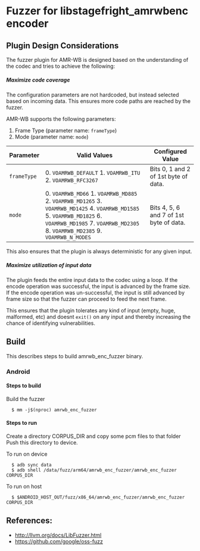 # Fuzzer for libstagefright_amrwbenc encoder

## Plugin Design Considerations
The fuzzer plugin for AMR-WB is designed based on the understanding of the
codec and tries to achieve the following:

##### Maximize code coverage
The configuration parameters are not hardcoded, but instead selected based on
incoming data. This ensures more code paths are reached by the fuzzer.

AMR-WB supports the following parameters:
1. Frame Type (parameter name: `frameType`)
2. Mode (parameter name: `mode`)

| Parameter| Valid Values| Configured Value|
|------------- |-------------| ----- |
| `frameType` | 0. `VOAMRWB_DEFAULT` 1. `VOAMRWB_ITU` 2. `VOAMRWB_RFC3267` | Bits 0, 1 and 2 of 1st byte of data. |
| `mode`   | 0. `VOAMRWB_MD66` 1. `VOAMRWB_MD885` 2. `VOAMRWB_MD1265` 3. `VOAMRWB_MD1425`  4. `VOAMRWB_MD1585 ` 5. `VOAMRWB_MD1825` 6. `VOAMRWB_MD1985` 7. `VOAMRWB_MD2305` 8. `VOAMRWB_MD2385` 9. `VOAMRWB_N_MODES` | Bits 4, 5, 6 and 7 of 1st byte of data. |

This also ensures that the plugin is always deterministic for any given input.

##### Maximize utilization of input data
The plugin feeds the entire input data to the codec using a loop.
If the encode operation was successful, the input is advanced by the frame size.
If the encode operation was un-successful, the input is still advanced by frame size so
that the fuzzer can proceed to feed the next frame.

This ensures that the plugin tolerates any kind of input (empty, huge,
malformed, etc) and doesnt `exit()` on any input and thereby increasing the
chance of identifying vulnerabilities.

## Build

This describes steps to build amrwb_enc_fuzzer binary.

### Android

#### Steps to build
Build the fuzzer
```
  $ mm -j$(nproc) amrwb_enc_fuzzer
```

#### Steps to run
Create a directory CORPUS_DIR and copy some pcm files to that folder
Push this directory to device.

To run on device
```
  $ adb sync data
  $ adb shell /data/fuzz/arm64/amrwb_enc_fuzzer/amrwb_enc_fuzzer CORPUS_DIR
```
To run on host
```
  $ $ANDROID_HOST_OUT/fuzz/x86_64/amrwb_enc_fuzzer/amrwb_enc_fuzzer CORPUS_DIR
```

## References:
 * http://llvm.org/docs/LibFuzzer.html
 * https://github.com/google/oss-fuzz
